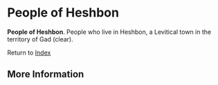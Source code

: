 # People of Heshbon
**People of Heshbon**. 
People who live in Heshbon, a Levitical town in the territory of Gad (clear). 






Return to [Index](00-Index.md)

## More Information


